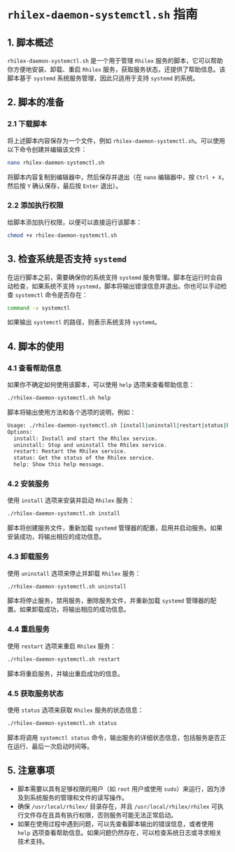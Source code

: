 <!--
 Copyright (C) 2025 wwhai

 This program is free software: you can redistribute it and/or modify
 it under the terms of the GNU Affero General Public License as
 published by the Free Software Foundation, either version 3 of the
 License, or (at your option) any later version.

 This program is distributed in the hope that it will be useful,
 but WITHOUT ANY WARRANTY; without even the implied warranty of
 MERCHANTABILITY or FITNESS FOR A PARTICULAR PURPOSE.  See the
 GNU Affero General Public License for more details.

 You should have received a copy of the GNU Affero General Public License
 along with this program.  If not, see <https://www.gnu.org/licenses/>.
-->

# `rhilex-daemon-systemctl.sh` 指南

## 1. 脚本概述
`rhilex-daemon-systemctl.sh` 是一个用于管理 `Rhilex` 服务的脚本，它可以帮助你方便地安装、卸载、重启 `Rhilex` 服务，获取服务状态，还提供了帮助信息。该脚本基于 `systemd` 系统服务管理，因此只适用于支持 `systemd` 的系统。

## 2. 脚本的准备
### 2.1 下载脚本
将上述脚本内容保存为一个文件，例如 `rhilex-daemon-systemctl.sh`。可以使用以下命令创建并编辑该文件：
```bash
nano rhilex-daemon-systemctl.sh
```
将脚本内容复制到编辑器中，然后保存并退出（在 `nano` 编辑器中，按 `Ctrl + X`，然后按 `Y` 确认保存，最后按 `Enter` 退出）。

### 2.2 添加执行权限
给脚本添加执行权限，以便可以直接运行该脚本：
```bash
chmod +x rhilex-daemon-systemctl.sh
```

## 3. 检查系统是否支持 `systemd`
在运行脚本之前，需要确保你的系统支持 `systemd` 服务管理。脚本在运行时会自动检查，如果系统不支持 `systemd`，脚本将输出错误信息并退出。你也可以手动检查 `systemctl` 命令是否存在：
```bash
command -v systemctl
```
如果输出 `systemctl` 的路径，则表示系统支持 `systemd`。

## 4. 脚本的使用
### 4.1 查看帮助信息
如果你不确定如何使用该脚本，可以使用 `help` 选项来查看帮助信息：
```bash
./rhilex-daemon-systemctl.sh help
```
脚本将输出使用方法和各个选项的说明，例如：
```sh
Usage: ./rhilex-daemon-systemctl.sh [install|uninstall|restart|status|help]
Options:
  install: Install and start the Rhilex service.
  uninstall: Stop and uninstall the Rhilex service.
  restart: Restart the Rhilex service.
  status: Get the status of the Rhilex service.
  help: Show this help message.
```

### 4.2 安装服务
使用 `install` 选项来安装并启动 `Rhilex` 服务：
```bash
./rhilex-daemon-systemctl.sh install
```
脚本将创建服务文件，重新加载 `systemd` 管理器的配置，启用并启动服务。如果安装成功，将输出相应的成功信息。

### 4.3 卸载服务
使用 `uninstall` 选项来停止并卸载 `Rhilex` 服务：
```bash
./rhilex-daemon-systemctl.sh uninstall
```
脚本将停止服务，禁用服务，删除服务文件，并重新加载 `systemd` 管理器的配置。如果卸载成功，将输出相应的成功信息。

### 4.4 重启服务
使用 `restart` 选项来重启 `Rhilex` 服务：
```bash
./rhilex-daemon-systemctl.sh restart
```
脚本将重启服务，并输出重启成功的信息。

### 4.5 获取服务状态
使用 `status` 选项来获取 `Rhilex` 服务的状态信息：
```bash
./rhilex-daemon-systemctl.sh status
```
脚本将调用 `systemctl status` 命令，输出服务的详细状态信息，包括服务是否正在运行、最后一次启动时间等。

## 5. 注意事项
- 脚本需要以具有足够权限的用户（如 `root` 用户或使用 `sudo`）来运行，因为涉及到系统服务的管理和文件的读写操作。
- 确保 `/usr/local/rhilex/` 目录存在，并且 `/usr/local/rhilex/rhilex` 可执行文件存在且具有执行权限，否则服务可能无法正常启动。
- 如果在使用过程中遇到问题，可以先查看脚本输出的错误信息，或者使用 `help` 选项查看帮助信息。如果问题仍然存在，可以检查系统日志或寻求相关技术支持。